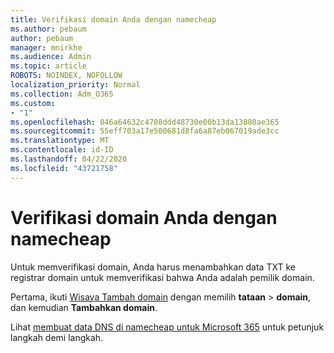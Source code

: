 ```yaml
---
title: Verifikasi domain Anda dengan namecheap
ms.author: pebaum
author: pebaum
manager: mnirkhe
ms.audience: Admin
ms.topic: article
ROBOTS: NOINDEX, NOFOLLOW
localization_priority: Normal
ms.collection: Adm_O365
ms.custom:
- "1"
ms.openlocfilehash: 046a64632c4708ddd48730e00b13da13880ae365
ms.sourcegitcommit: 55eff703a17e500681d8fa6a87eb067019ade3cc
ms.translationtype: MT
ms.contentlocale: id-ID
ms.lasthandoff: 04/22/2020
ms.locfileid: "43721758"
---
```

# <a name="verify-your-domain-with-namecheap"></a>Verifikasi domain Anda dengan namecheap

Untuk memverifikasi domain, Anda harus menambahkan data TXT ke registrar domain untuk memverifikasi bahwa Anda adalah pemilik domain. 

Pertama, ikuti [Wisaya Tambah domain](https://portal.office.com/adminportal/home#/Domains) dengan memilih **tataan** \> **domain**, dan kemudian **Tambahkan domain**.
  
Lihat [membuat data DNS di namecheap untuk Microsoft 365](https://docs.microsoft.com/microsoft-365/admin/dns/create-dns-records-at-namecheap) untuk petunjuk langkah demi langkah.